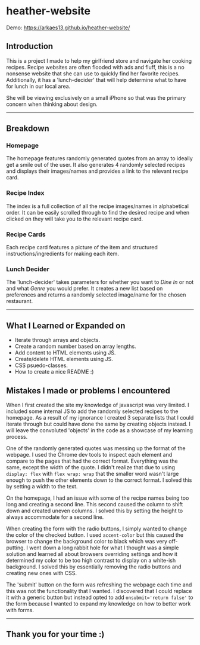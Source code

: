 # heather-website

Demo: https://arkaes13.github.io/heather-website/

## Introduction
This is a project I made to help my girlfriend store and navigate her cooking recipes. Recipe websites are often flooded with ads and fluff, this is a no nonsense website that she can use to quickly find her favorite recipes. Additionally, it has a 'lunch-decider' that will help determine what to have for lunch in our local area. 

She will be viewing exclusively on a small iPhone so that was the primary concern when thinking about design.

---

## Breakdown

### Homepage
The homepage features randomly generated quotes from an array to ideally get a smile out of the user. It also generates 4 randomly selected recipes and displays their images/names and provides a link to the relevant recipe card.

### Recipe Index
The index is a full collection of all the recipe images/names in alphabetical order. It can be easily scrolled through to find the desired recipe and when clicked on they will take you to the relevant recipe card.

### Recipe Cards
Each recipe card features a picture of the item and structured instructions/ingredients for making each item.

### Lunch Decider
The 'lunch-decider' takes parameters for whether you want to *Dine In* or not and what *Genre* you would prefer. It creates a new list based on preferences and returns a randomly selected image/name for the chosen restaurant. 

---

## What I Learned or Expanded on
- Iterate through arrays and objects.
- Create a random number based on array lengths.
- Add content to HTML elements using JS.
- Create/delete HTML elements using JS.
- CSS psuedo-classes.
- How to create a nice README :)

## Mistakes I made or problems I encountered
When I first created the site my knowledge of javascript was very limited. I included some internal JS to add the randomly selected recipes to the homepage. As a result of my ignorance I created 3 separate lists that I could iterate through but could have done the same by creating objects instead. I will leave the convoluted 'objects' in the code as a showcase of my learning process.

One of the randomly generated quotes was messing up the format of the webpage. I used the Chrome dev tools to inspect each element and compare to the pages that had the correct format. Everything was the same, except the width of the quote. I didn't realize that due to using `display: flex` with `flex wrap: wrap` that the smaller word wasn't large enough to push the other elements down to the correct format. I solved this by setting a width to the text.

On the homepage, I had an issue with some of the recipe names being too long and creating a second line. This second caused the column to shift down and created uneven columns. I solved this by setting the height to always accommodate for a second line.

When creating the form with the radio buttons, I simply wanted to change the color of the checked button. I used `accent-color` but this caused the browser to change the background color to black which was very off-putting. I went down a long rabbit hole for what I thought was a simple solution and learned all about browsers overriding settings and how it determined my color to be too high contrast to display on a white-ish background. I solved this by essentially removing the radio buttons and creating new ones with CSS.

The 'submit' button on the form was refreshing the webpage each time and this was not the functionality that I wanted. I discovered that I could replace it with a generic button but instead opted to add `onsubmit='return false'` to the form because I wanted to expand my knowledge on how to better work with forms.

---

## Thank you for your time :)